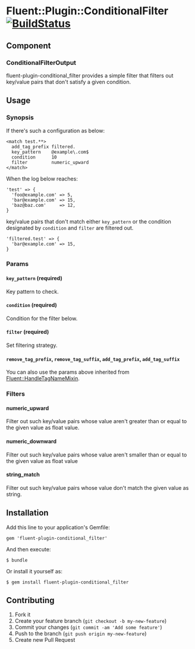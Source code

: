 # Fluent::Plugin::ConditionalFilter [![BuildStatus](https://secure.travis-ci.org/kentaro/fluent-plugin-conditional_filter.png)](http://travis-ci.org/kentaro/fluent-plugin-conditional_filter)

## Component

### ConditionalFilterOutput

fluent-plugin-conditional_filter provides a simple filter that filters out key/value pairs that don't satisfy a given condition.

## Usage

### Synopsis

If there's such a configuration as below:

```
<match test.**>
  add_tag_prefix filtered.
  key_pattern    @example\.com$
  condition      10
  filter         numeric_upward
</match>
```

When the log below reaches:

```
'test' => {
  'foo@example.com' => 5,
  'bar@example.com' => 15,
  'baz@baz.com'     => 12,
}
```

key/value pairs that don't match either `key_pattern` or the condition designated by `condition` and `filter` are filtered out.

```
'filtered.test' => {
  'bar@example.com' => 15,
}
```

### Params

#### `key_pattern` (required)

Key pattern to check.

#### `condition` (required)

Condition for the filter below.

#### `filter` (required)

Set filtering strategy.

#### `remove_tag_prefix`, `remove_tag_suffix`, `add_tag_prefix`, `add_tag_suffix`

You can also use the params above inherited from [Fluent::HandleTagNameMixin](https://github.com/fluent/fluentd/blob/master/lib/fluent/mixin.rb).

### Filters

#### numeric_upward

Filter out such key/value pairs whose value aren't greater than or equal to the given value as float value.

#### numeric_downward

Filter out such key/value pairs whose value aren't smaller than or equal to the given value as float value

#### string_match

Filter out such key/value pairs whose value don't match the given value as string.

## Installation

Add this line to your application's Gemfile:

    gem 'fluent-plugin-conditional_filter'

And then execute:

    $ bundle

Or install it yourself as:

    $ gem install fluent-plugin-conditional_filter

## Contributing

1. Fork it
2. Create your feature branch (`git checkout -b my-new-feature`)
3. Commit your changes (`git commit -am 'Add some feature'`)
4. Push to the branch (`git push origin my-new-feature`)
5. Create new Pull Request

